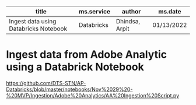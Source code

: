 
| title  | ms.service|  author  | ms.date |
| --- | --- | --- | --- 
|Ingest data using Databricks Notebook  |Databricks | Dhindsa, Arpit| 01/13/2022| 







# Ingest data from Adobe Analytic using a Databrick Notebook


https://github.com/DTS-STN/AP-Databricks/blob/master/notebooks/Nov%2029%20-%20MVP/Ingestion/Adobe%20Analytics/AA%20Ingestion%20Script.py



